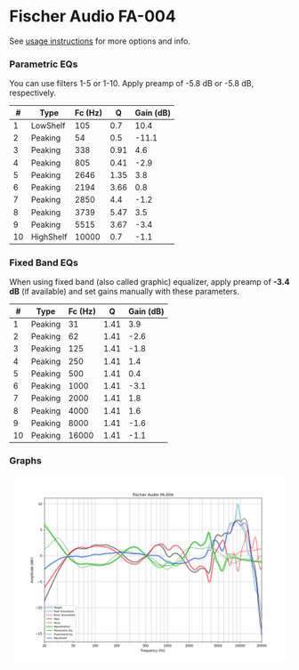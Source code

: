 # Fischer Audio FA-004
See [usage instructions](https://github.com/jaakkopasanen/AutoEq#usage) for more options and info.

### Parametric EQs
You can use filters 1-5 or 1-10. Apply preamp of -5.8 dB or -5.8 dB, respectively.

|   # | Type      |   Fc (Hz) |    Q |   Gain (dB) |
|-----|-----------|-----------|------|-------------|
|   1 | LowShelf  |       105 | 0.7  |        10.4 |
|   2 | Peaking   |        54 | 0.5  |       -11.1 |
|   3 | Peaking   |       338 | 0.91 |         4.6 |
|   4 | Peaking   |       805 | 0.41 |        -2.9 |
|   5 | Peaking   |      2646 | 1.35 |         3.8 |
|   6 | Peaking   |      2194 | 3.66 |         0.8 |
|   7 | Peaking   |      2850 | 4.4  |        -1.2 |
|   8 | Peaking   |      3739 | 5.47 |         3.5 |
|   9 | Peaking   |      5515 | 3.67 |        -3.4 |
|  10 | HighShelf |     10000 | 0.7  |        -1.1 |

### Fixed Band EQs
When using fixed band (also called graphic) equalizer, apply preamp of **-3.4 dB** (if available) and set gains manually with these parameters.

|   # | Type    |   Fc (Hz) |    Q |   Gain (dB) |
|-----|---------|-----------|------|-------------|
|   1 | Peaking |        31 | 1.41 |         3.9 |
|   2 | Peaking |        62 | 1.41 |        -2.6 |
|   3 | Peaking |       125 | 1.41 |        -1.8 |
|   4 | Peaking |       250 | 1.41 |         1.4 |
|   5 | Peaking |       500 | 1.41 |         0.4 |
|   6 | Peaking |      1000 | 1.41 |        -3.1 |
|   7 | Peaking |      2000 | 1.41 |         1.8 |
|   8 | Peaking |      4000 | 1.41 |         1.6 |
|   9 | Peaking |      8000 | 1.41 |        -1.6 |
|  10 | Peaking |     16000 | 1.41 |        -1.1 |

### Graphs
![](./Fischer%20Audio%20FA-004.png)
